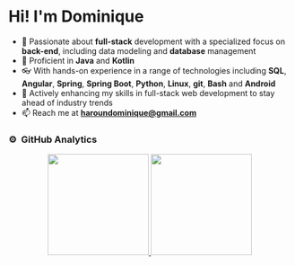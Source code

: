 # Hi! I'm Dominique

- 🚀 Passionate about **full-stack** development with a specialized focus on **back-end**, including data modeling and **database** management
- 💼 Proficient in **Java** and **Kotlin**
- 👓 With hands-on experience in a range of technologies including **SQL**, **Angular**, **Spring**, **Spring Boot**, **Python**, **Linux**, **git**, **Bash** and **Android**
- 🌱 Actively enhancing my skills in full-stack web development to stay ahead of industry trends
- 📫 Reach me at **haroundominique@gmail.com**

### ⚙️ &nbsp;GitHub Analytics
<p align="center">
<a href="https://github.com/HarounDominique">
  <img height="180em" src="https://github-readme-stats-eight-theta.vercel.app/api?username=HarounDominique&show_icons=true&theme=onedark&include_all_commits=true&count_private=true"/>
  <img height="180em" src="https://github-readme-stats-eight-theta.vercel.app/api/top-langs/?username=HarounDominique&layout=compact&langs_count=8&theme=onedark"/>
  <!--<img height="360em" src="https://github-readme-stats.vercel.app/api/top-langs/?username=HarounDominique&hide_progress=true&layout=donut-vertical&theme=onedark"/>-->
</a>
</p>

<!---
HarounDominique/HarounDominique is a ✨ special ✨ repository because its `README.md` (this file) appears on your GitHub profile.
You can click the Preview link to take a look at your changes.
--->
